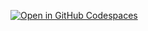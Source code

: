 [![Open in GitHub Codespaces](https://github.com/codespaces/badge.svg)](https://codespaces.new/ashgw/x?machine=standardLinux32gb)
